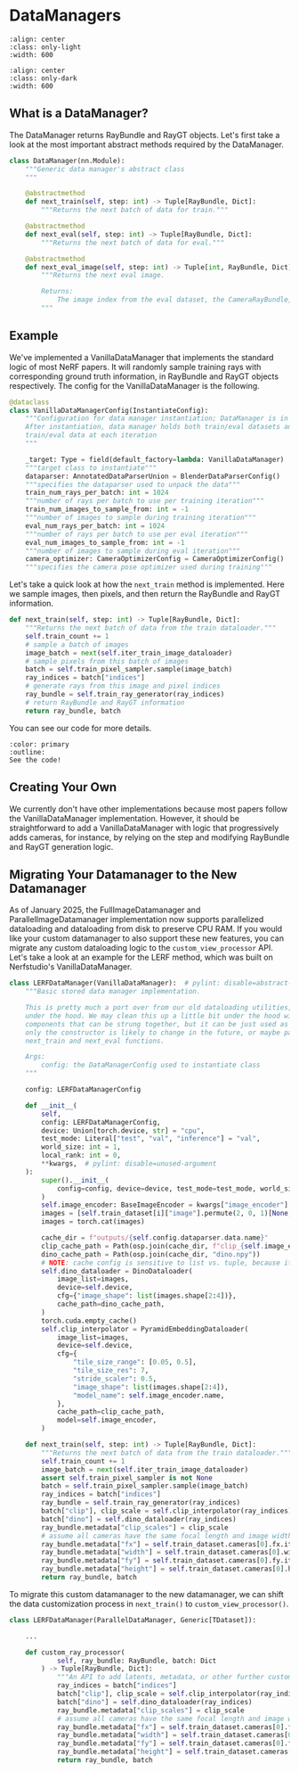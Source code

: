 # DataManagers

```{image} imgs/pipeline_datamanager-light.png
:align: center
:class: only-light
:width: 600
```

```{image} imgs/pipeline_datamanager-dark.png
:align: center
:class: only-dark
:width: 600
```

## What is a DataManager?

The DataManager returns RayBundle and RayGT objects. Let's first take a look at the most important abstract methods required by the DataManager.

```python
class DataManager(nn.Module):
    """Generic data manager's abstract class
    """

    @abstractmethod
    def next_train(self, step: int) -> Tuple[RayBundle, Dict]:
        """Returns the next batch of data for train."""

    @abstractmethod
    def next_eval(self, step: int) -> Tuple[RayBundle, Dict]:
        """Returns the next batch of data for eval."""

    @abstractmethod
    def next_eval_image(self, step: int) -> Tuple[int, RayBundle, Dict]:
        """Returns the next eval image.

        Returns:
            The image index from the eval dataset, the CameraRayBundle, and the RayGT dictionary.
        """
```

## Example

We've implemented a VanillaDataManager that implements the standard logic of most NeRF papers. It will randomly sample training rays with corresponding ground truth information, in RayBundle and RayGT objects respectively. The config for the VanillaDataManager is the following.

```python
@dataclass
class VanillaDataManagerConfig(InstantiateConfig):
    """Configuration for data manager instantiation; DataManager is in charge of keeping the train/eval dataparsers;
    After instantiation, data manager holds both train/eval datasets and is in charge of returning unpacked
    train/eval data at each iteration
    """

    _target: Type = field(default_factory=lambda: VanillaDataManager)
    """target class to instantiate"""
    dataparser: AnnotatedDataParserUnion = BlenderDataParserConfig()
    """specifies the dataparser used to unpack the data"""
    train_num_rays_per_batch: int = 1024
    """number of rays per batch to use per training iteration"""
    train_num_images_to_sample_from: int = -1
    """number of images to sample during training iteration"""
    eval_num_rays_per_batch: int = 1024
    """number of rays per batch to use per eval iteration"""
    eval_num_images_to_sample_from: int = -1
    """number of images to sample during eval iteration"""
    camera_optimizer: CameraOptimizerConfig = CameraOptimizerConfig()
    """specifies the camera pose optimizer used during training"""
```

Let's take a quick look at how the `next_train` method is implemented. Here we sample images, then pixels, and then return the RayBundle and RayGT information.

```python
def next_train(self, step: int) -> Tuple[RayBundle, Dict]:
    """Returns the next batch of data from the train dataloader."""
    self.train_count += 1
    # sample a batch of images
    image_batch = next(self.iter_train_image_dataloader)
    # sample pixels from this batch of images
    batch = self.train_pixel_sampler.sample(image_batch)
    ray_indices = batch["indices"]
    # generate rays from this image and pixel indices
    ray_bundle = self.train_ray_generator(ray_indices)
    # return RayBundle and RayGT information
    return ray_bundle, batch
```

You can see our code for more details.

```{button-link} https://github.com/nerfstudio-project/nerfstudio/blob/main/nerfstudio/data/datamanagers/base_datamanager.py
:color: primary
:outline:
See the code!
```

## Creating Your Own

We currently don't have other implementations because most papers follow the VanillaDataManager implementation. However, it should be straightforward to add a VanillaDataManager with logic that progressively adds cameras, for instance, by relying on the step and modifying RayBundle and RayGT generation logic.

## Migrating Your Datamanager to the New Datamanager 

As of January 2025, the FullImageDatamanager and ParallelImageDatamanager implementation now supports parallelized dataloading and dataloading from disk to preserve CPU RAM. If you would like your custom datamanager to also support these new features, you can migrate any custom dataloading logic to the `custom_view_processor` API. Let's take a look at an example for the LERF method, which was built on Nerfstudio's VanillaDataManager. 

```python
class LERFDataManager(VanillaDataManager):  # pylint: disable=abstract-method
    """Basic stored data manager implementation.

    This is pretty much a port over from our old dataloading utilities, and is a little jank
    under the hood. We may clean this up a little bit under the hood with more standard dataloading
    components that can be strung together, but it can be just used as a black box for now since
    only the constructor is likely to change in the future, or maybe passing in step number to the
    next_train and next_eval functions.

    Args:
        config: the DataManagerConfig used to instantiate class
    """

    config: LERFDataManagerConfig

    def __init__(
        self,
        config: LERFDataManagerConfig,
        device: Union[torch.device, str] = "cpu",
        test_mode: Literal["test", "val", "inference"] = "val",
        world_size: int = 1,
        local_rank: int = 0,
        **kwargs,  # pylint: disable=unused-argument
    ):
        super().__init__(
            config=config, device=device, test_mode=test_mode, world_size=world_size, local_rank=local_rank, **kwargs
        )
        self.image_encoder: BaseImageEncoder = kwargs["image_encoder"]
        images = [self.train_dataset[i]["image"].permute(2, 0, 1)[None, ...] for i in range(len(self.train_dataset))]
        images = torch.cat(images)

        cache_dir = f"outputs/{self.config.dataparser.data.name}"
        clip_cache_path = Path(osp.join(cache_dir, f"clip_{self.image_encoder.name}"))
        dino_cache_path = Path(osp.join(cache_dir, "dino.npy"))
        # NOTE: cache config is sensitive to list vs. tuple, because it checks for dict equality
        self.dino_dataloader = DinoDataloader(
            image_list=images,
            device=self.device,
            cfg={"image_shape": list(images.shape[2:4])},
            cache_path=dino_cache_path,
        )
        torch.cuda.empty_cache()
        self.clip_interpolator = PyramidEmbeddingDataloader(
            image_list=images,
            device=self.device,
            cfg={
                "tile_size_range": [0.05, 0.5],
                "tile_size_res": 7,
                "stride_scaler": 0.5,
                "image_shape": list(images.shape[2:4]),
                "model_name": self.image_encoder.name,
            },
            cache_path=clip_cache_path,
            model=self.image_encoder,
        )

    def next_train(self, step: int) -> Tuple[RayBundle, Dict]:
        """Returns the next batch of data from the train dataloader."""
        self.train_count += 1
        image_batch = next(self.iter_train_image_dataloader)
        assert self.train_pixel_sampler is not None
        batch = self.train_pixel_sampler.sample(image_batch)
        ray_indices = batch["indices"]
        ray_bundle = self.train_ray_generator(ray_indices)
        batch["clip"], clip_scale = self.clip_interpolator(ray_indices)
        batch["dino"] = self.dino_dataloader(ray_indices)
        ray_bundle.metadata["clip_scales"] = clip_scale
        # assume all cameras have the same focal length and image width
        ray_bundle.metadata["fx"] = self.train_dataset.cameras[0].fx.item()
        ray_bundle.metadata["width"] = self.train_dataset.cameras[0].width.item()
        ray_bundle.metadata["fy"] = self.train_dataset.cameras[0].fy.item()
        ray_bundle.metadata["height"] = self.train_dataset.cameras[0].height.item()
        return ray_bundle, batch
```

To migrate this custom datamanager to the new datamanager, we can shift the data customization process in `next_train()` to `custom_view_processor()`.

```python
class LERFDataManager(ParallelDataManager, Generic[TDataset]):

    ...

    def custom_ray_processor(
            self, ray_bundle: RayBundle, batch: Dict
        ) -> Tuple[RayBundle, Dict]:
            """An API to add latents, metadata, or other further customization to the RayBundle dataloading process that is parallelized"""
            ray_indices = batch["indices"]
            batch["clip"], clip_scale = self.clip_interpolator(ray_indices)
            batch["dino"] = self.dino_dataloader(ray_indices)
            ray_bundle.metadata["clip_scales"] = clip_scale
            # assume all cameras have the same focal length and image width
            ray_bundle.metadata["fx"] = self.train_dataset.cameras[0].fx.item()
            ray_bundle.metadata["width"] = self.train_dataset.cameras[0].width.item()
            ray_bundle.metadata["fy"] = self.train_dataset.cameras[0].fy.item()
            ray_bundle.metadata["height"] = self.train_dataset.cameras[0].height.item()
            return ray_bundle, batch
```